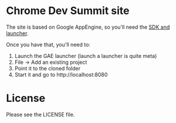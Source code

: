 # Chrome Dev Summit site

The site is based on Google AppEngine, so you'll need the [SDK and launcher](https://cloud.google.com/appengine/downloads).

Once you have that, you'll need to:

1. Launch the GAE launcher (launch a launcher is quite meta)
2. File -> Add an existing project
3. Point it to the cloned folder
4. Start it and go to http://localhost:8080

# License

Please see the LICENSE file.
